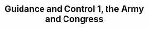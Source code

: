 ---
title: "Guidance and Control 1, the Army and Congress"
layout: archive
permalink: /story-15/
---
